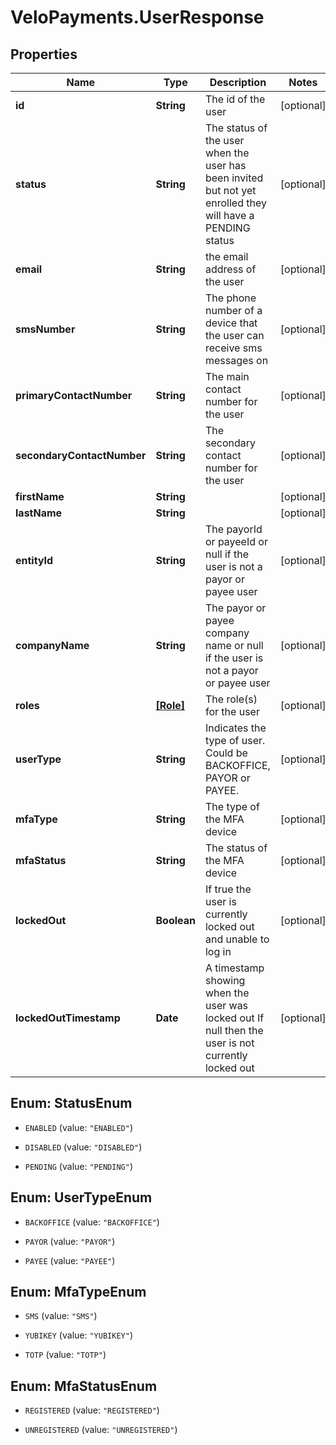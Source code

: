 # VeloPayments.UserResponse

## Properties

Name | Type | Description | Notes
------------ | ------------- | ------------- | -------------
**id** | **String** | The id of the user | [optional] 
**status** | **String** | The status of the user when the user has been invited but not yet enrolled they will have a PENDING status  | [optional] 
**email** | **String** | the email address of the user | [optional] 
**smsNumber** | **String** | The phone number of a device that the user can receive sms messages on  | [optional] 
**primaryContactNumber** | **String** | The main contact number for the user  | [optional] 
**secondaryContactNumber** | **String** | The secondary contact number for the user  | [optional] 
**firstName** | **String** |  | [optional] 
**lastName** | **String** |  | [optional] 
**entityId** | **String** | The payorId or payeeId or null if the user is not a payor or payee user  | [optional] 
**companyName** | **String** | The payor or payee company name or null if the user is not a payor or payee user  | [optional] 
**roles** | [**[Role]**](Role.md) | The role(s) for the user  | [optional] 
**userType** | **String** | Indicates the type of user. Could be BACKOFFICE, PAYOR or PAYEE. | [optional] 
**mfaType** | **String** | The type of the MFA device | [optional] 
**mfaStatus** | **String** | The status of the MFA device | [optional] 
**lockedOut** | **Boolean** | If true the user is currently locked out and unable to log in | [optional] 
**lockedOutTimestamp** | **Date** | A timestamp showing when the user was locked out If null then the user is not currently locked out  | [optional] 



## Enum: StatusEnum


* `ENABLED` (value: `"ENABLED"`)

* `DISABLED` (value: `"DISABLED"`)

* `PENDING` (value: `"PENDING"`)





## Enum: UserTypeEnum


* `BACKOFFICE` (value: `"BACKOFFICE"`)

* `PAYOR` (value: `"PAYOR"`)

* `PAYEE` (value: `"PAYEE"`)





## Enum: MfaTypeEnum


* `SMS` (value: `"SMS"`)

* `YUBIKEY` (value: `"YUBIKEY"`)

* `TOTP` (value: `"TOTP"`)





## Enum: MfaStatusEnum


* `REGISTERED` (value: `"REGISTERED"`)

* `UNREGISTERED` (value: `"UNREGISTERED"`)




